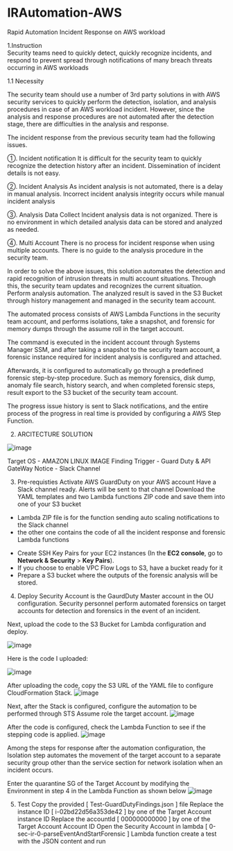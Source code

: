 # IRAutomation-AWS
Rapid Automation Incident Response on AWS workload

1.Instruction 	
Security teams need to quickly detect, quickly recognize incidents, and respond to prevent spread through
notifications of many breach threats occurring in AWS workloads

  1.1 Necessity 

The security team should use a number of 3rd party solutions in with AWS security services to quickly perform the detection, isolation, and analysis procedures in case of an AWS workload incident.
However, since the analysis and response procedures are not automated after the detection stage, there are difficulties in the analysis and response.

The incident response from the previous security team had the following issues.

①.	Incident notification
It is difficult for the security team to quickly recognize the detection history after an incident.
Dissemination of incident details is not easy.

②.	Incident Analysis
As incident analysis is not automated, there is a delay in manual analysis.
Incorrect incident analysis integrity occurs while manual incident analysis

③.	Analysis Data Collect
Incident analysis data is not organized.
There is no environment in which detailed analysis data can be stored and analyzed as needed.

④.	Multi Account
There is no process for incident response when using multiple accounts.
There is no guide to the analysis procedure in the security team.

In order to solve the above issues, this solution automates the detection and rapid recognition of intrusion threats in multi account situations. Through this, the security team updates and recognizes the current situation. Perform analysis automation. The analyzed result is saved in the S3 Bucket through history management and managed in the security team account.

The automated process consists of AWS Lambda Functions in the security team account, and performs isolations, take a snapshot, and forensic for memory dumps through the assume roll in the target account.

The command is executed in the incident account through Systems Manager SSM, and after taking a snapshot to the security team account, a forensic instance required for incident analysis is configured and attached.

Afterwards, it is configured to automatically go through a predefined forensic step-by-step procedure. Such as memory forensics, disk dump, anomaly file search, history search, and when completed forensic steps, result export to the S3 bucket of the security team account.

The progress issue history is sent to Slack notifications, and the entire process of the progress in real time is provided by configuring a AWS Step Function.


2. ARCITECTURE SOLUTION

![image](https://user-images.githubusercontent.com/10083600/120258529-30ef3780-c2cd-11eb-9209-160f7e99cc34.png)

Target OS - AMAZON LINUX IMAGE
Finding Trigger - Guard Duty & API GateWay
Notice - Slack Channel

3. Pre-requisties
 Activate AWS GuardDuty on your AWS account
 Have a Slack channel ready. Alerts will be sent to that channel
 Download the YAML templates and two Lambda functions ZIP code and save them into one of your S3 bucket
  - Lambda ZIP file is for the function sending auto scaling notifications to the Slack channel
  - the other one contains the code of all the incident response and forensic Lambda functions
* Create SSH Key Pairs for your EC2 instances (In the __EC2 console__, go to __Network & Security__ > __Key Pairs__). 
* If you choose to enable VPC Flow Logs to S3, have a bucket ready for it
* Prepare a S3 bucket where the outputs of the forensic analysis will be stored.

4. Deploy
Security Account is the GaurdDuty Master account in the OU configuration.
Security personnel perform automated forensics on target accounts for detection and forensics in the event of an incident.

Next, upload the code to the S3 Bucket for Lambda configuration and deploy.

![image](https://user-images.githubusercontent.com/10083600/120258684-77449680-c2cd-11eb-9717-1dd9cdcbe39c.png)


Here is the code I uploaded: 

![image](https://user-images.githubusercontent.com/10083600/120258295-b6beb300-c2cc-11eb-90e1-55d61c4d663d.png)

After uploading the code, copy the S3 URL of the YAML file to configure CloudFormation Stack.
![image](https://user-images.githubusercontent.com/10083600/120258836-b70b7e00-c2cd-11eb-9cc1-9740dfe13711.png)

Next, after the Stack is configured, configure the automation to be performed through STS Assume role the target account.
![image](https://user-images.githubusercontent.com/10083600/120258921-e326ff00-c2cd-11eb-9b53-0d0f625e09ba.png)

After the code is configured, check the Lambda Function to see if the stepping code is applied.
![image](https://user-images.githubusercontent.com/10083600/120258968-fa65ec80-c2cd-11eb-9444-7d4e5cc7e1ec.png)

Among the steps for response after the automation configuration, the Isolation step automates the movement of the target account to a separate security group other than the service section for network isolation when an incident occurs.

Enter the quarantine SG of the Target Account by modifying the Environment in step 4 in the Lambda Function as shown below
![image](https://user-images.githubusercontent.com/10083600/120259000-0ce02600-c2ce-11eb-9fac-ea37f7077c79.png)

5. Test
Copy the provided [ Test-GuardDutyFindings.json ] file
Replace the instance ID [ i-02bd22d56a353de42 ] by one of the Target Account instance ID
Replace the accountId [ 000000000000 ] by one of the Target Account Account ID
Open the Security Account in lambda [ 0-sec-ir-0-parseEventAndStartForensic ] Lambda function create a test with the JSON content and run



